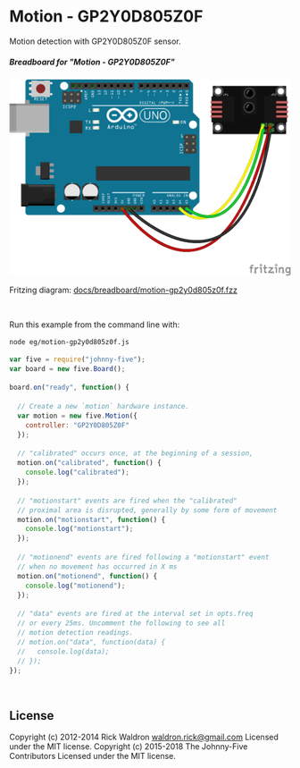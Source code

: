 <!--remove-start-->

# Motion - GP2Y0D805Z0F

<!--remove-end-->


Motion detection with GP2Y0D805Z0F sensor.





##### Breadboard for "Motion - GP2Y0D805Z0F"



![docs/breadboard/motion-gp2y0d805z0f.png](breadboard/motion-gp2y0d805z0f.png)<br>

Fritzing diagram: [docs/breadboard/motion-gp2y0d805z0f.fzz](breadboard/motion-gp2y0d805z0f.fzz)

&nbsp;




Run this example from the command line with:
```bash
node eg/motion-gp2y0d805z0f.js
```


```javascript
var five = require("johnny-five");
var board = new five.Board();

board.on("ready", function() {

  // Create a new `motion` hardware instance.
  var motion = new five.Motion({
    controller: "GP2Y0D805Z0F"
  });

  // "calibrated" occurs once, at the beginning of a session,
  motion.on("calibrated", function() {
    console.log("calibrated");
  });

  // "motionstart" events are fired when the "calibrated"
  // proximal area is disrupted, generally by some form of movement
  motion.on("motionstart", function() {
    console.log("motionstart");
  });

  // "motionend" events are fired following a "motionstart" event
  // when no movement has occurred in X ms
  motion.on("motionend", function() {
    console.log("motionend");
  });

  // "data" events are fired at the interval set in opts.freq
  // or every 25ms. Uncomment the following to see all
  // motion detection readings.
  // motion.on("data", function(data) {
  //   console.log(data);
  // });
});

```








&nbsp;

<!--remove-start-->

## License
Copyright (c) 2012-2014 Rick Waldron <waldron.rick@gmail.com>
Licensed under the MIT license.
Copyright (c) 2015-2018 The Johnny-Five Contributors
Licensed under the MIT license.

<!--remove-end-->
